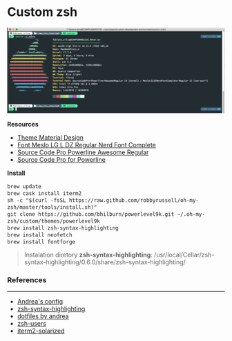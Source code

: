 # Custom zsh

![iTerm2 Custom](iterm-custom.png)


**Resources**

- [Theme Material Design](material-design-colors.itermcolors)
- [Font Meslo LG L DZ Regular Nerd Font Complete](Meslo_LG_L_DZ_Regular_Nerd_Font_Complete.otf)
- [Source Code Pro Powerline Awesome Regular](SourceCodePro+Powerline+Awesome+Regular.ttf)
- [Source Code Pro for Powerline](Source_Code_Pro_for_Powerline.otf)


**Install**

```
brew update
brew cask install iterm2
sh -c "$(curl -fsSL https://raw.github.com/robbyrussell/oh-my-zsh/master/tools/install.sh)"
git clone https://github.com/bhilburn/powerlevel9k.git ~/.oh-my-zsh/custom/themes/powerlevel9k
brew install zsh-syntax-highlighting
brew install neofetch
brew install fontforge
```

> Instalation diretory **zsh-syntax-highlighting**: /usr/local/Cellar/zsh-syntax-highlighting/0.6.0/share/zsh-syntax-highlighting/

### References
--------------

- [Andrea's config](https://github.com/bhilburn/powerlevel9k/wiki/Show-Off-Your-Config#andreas-config)
- [zsh-syntax-highlighting](https://github.com/zsh-users/zsh-syntax-highlighting)
- [dotfiles by andrea](https://github.com/da-edra/dotfiles)
- [zsh-users](https://github.com/zsh-users)
- [iterm2-solarized](https://gist.github.com/kevin-smets/8568070)
